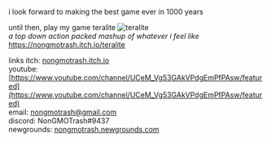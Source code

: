 i look forward to making the best game ever in 1000 years

until then, play my game teralite
![teralite](https://imgur.com/9ACNgrH.png)    
*a top down action packed mashup of whatever i feel like*    
https://nongmotrash.itch.io/teralite

links
itch: [nongmotrash.itch.io](https://nongmotrash.itch.io/ "click me pls")    
youtube: [https://www.youtube.com/channel/UCeM_Vg53GAkVPdgEmPfPAsw/featured](https://www.youtube.com/channel/UCeM_Vg53GAkVPdgEmPfPAsw/featured)     
email: nongmotrash@gmail.com    
discord: NonGMOTrash#9437   
newgrounds: [nongmotrash.newgrounds.com](https://nongmotrash.newgrounds.com/ "click me pls")


